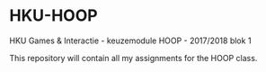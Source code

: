 # HKU-HOOP

HKU Games & Interactie - keuzemodule HOOP - 2017/2018 blok 1

This repository will contain all my assignments for the HOOP class.
